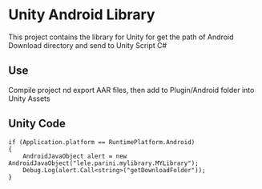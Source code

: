
# Unity Android Library

This project contains the library for Unity for get the path of Android Download directory and send to Unity Script C#



## Use

Compile project nd export AAR files, then add to Plugin/Android folder into Unity Assets


## Unity Code
```
if (Application.platform == RuntimePlatform.Android)
{
    AndroidJavaObject alert = new AndroidJavaObject("lele.parini.mylibrary.MYLibrary");         
    Debug.Log(alert.Call<string>("getDownloadFolder"));
}
```

